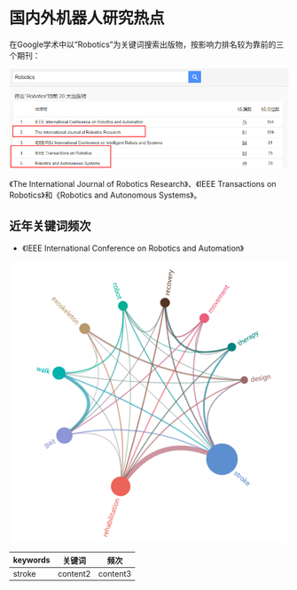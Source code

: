 # 国内外机器人研究热点

在Google学术中以“Robotics”为关键词搜索出版物，按影响力排名较为靠前的三个期刊：

<div align="center">
	
![title](https://raw.githubusercontent.com/XQLong/Logging/master/img/2019/07/12/1562931331110-1562931331115.png)

</div>

《The International Journal of Robotics Research》、《IEEE Transactions on Robotics》和《Robotics and Autonomous Systems》。

## 近年关键词频次

- 《IEEE International Conference on Robotics and Automation》

<div align="center">

![title](https://raw.githubusercontent.com/XQLong/Logging/master/img/2019/07/12/1562929829906-1562929829912.png)

</div>

|keywords|关键词|频次|
|-|-|-|
|stroke|content2|content3|
